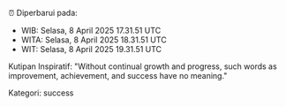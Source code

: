 ⏰ Diperbarui pada:
- WIB: Selasa, 8 April 2025 17.31.51 UTC
- WITA: Selasa, 8 April 2025 18.31.51 UTC
- WIT: Selasa, 8 April 2025 19.31.51 UTC

Kutipan Inspiratif:
"Without continual growth and progress, such words as improvement, achievement, and success have no meaning."


Kategori: success


